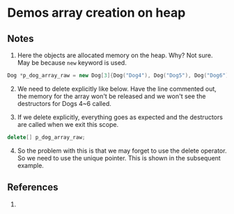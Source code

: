 # Demos array creation on heap

## Notes
1. Here the objects are allocated memory on the heap. Why? Not sure. May be because `new` keyword is used. 

```cpp
Dog *p_dog_array_raw = new Dog[3]{Dog("Dog4"), Dog("Dog5"), Dog("Dog6")};
```

2. We need to delete explicitly like below. Have the line commented out, the memory for the array won't be released and we won't see the destructors for Dogs 4~6 called. 

3. If we delete explicitly, everything goes as expected and the destructors are called when we exit this scope.

```cpp
delete[] p_dog_array_raw;
```

4. So the problem with this is that we may forget to use the delete operator. So we need to use the unique pointer. This is shown in the subsequent example.

## References

1. 


